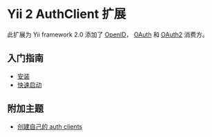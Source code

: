 Yii 2 AuthClient 扩展
==============================

此扩展为 Yii framework 2.0 添加了 [OpenID](http://openid.net/)， [OAuth](http://oauth.net/) 和 [OAuth2](http://oauth.net/2/) 
消费方。


入门指南
---------------

* [安装](installation.md)
* [快速启动](quick-start.md)

附加主题
-----------------

* [创建自己的 auth clients](creating-your-own-auth-clients.md)